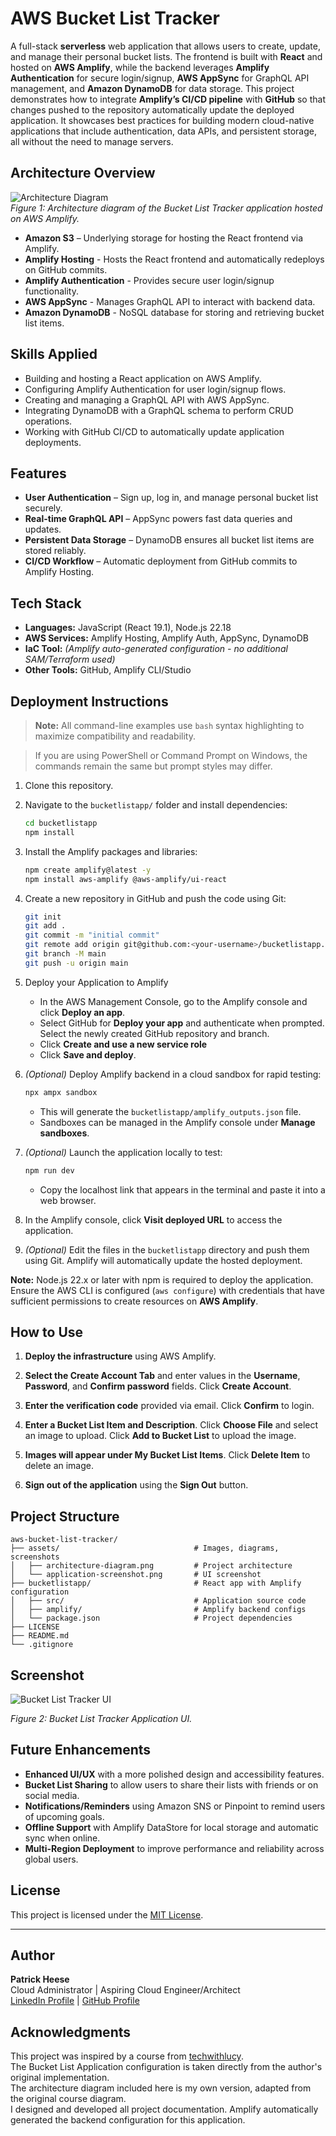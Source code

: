# AWS Bucket List Tracker  
A full-stack **serverless** web application that allows users to create, update, and manage their personal bucket lists. The frontend is built with **React** and hosted on **AWS Amplify**, while the backend leverages **Amplify Authentication** for secure login/signup, **AWS AppSync** for GraphQL API management, and **Amazon DynamoDB** for data storage. This project demonstrates how to integrate **Amplify’s CI/CD pipeline** with **GitHub** so that changes pushed to the repository automatically update the deployed application. It showcases best practices for building modern cloud-native applications that include authentication, data APIs, and persistent storage, all without the need to manage servers.  

## Architecture Overview
![Architecture Diagram](assets/architecture-diagram.png)  
*Figure 1: Architecture diagram of the Bucket List Tracker application hosted on AWS Amplify.*
- **Amazon S3** – Underlying storage for hosting the React frontend via Amplify.
- **Amplify Hosting** - Hosts the React frontend and automatically redeploys on GitHub commits.
- **Amplify Authentication** - Provides secure user login/signup functionality.
- **AWS AppSync** - Manages GraphQL API to interact with backend data.
- **Amazon DynamoDB** - NoSQL database for storing and retrieving bucket list items.
 
## Skills Applied
- Building and hosting a React application on AWS Amplify.
- Configuring Amplify Authentication for user login/signup flows.
- Creating and managing a GraphQL API with AWS AppSync.
- Integrating DynamoDB with a GraphQL schema to perform CRUD operations.
- Working with GitHub CI/CD to automatically update application deployments.

## Features
- **User Authentication** – Sign up, log in, and manage personal bucket list securely.
- **Real-time GraphQL API** – AppSync powers fast data queries and updates.
- **Persistent Data Storage** – DynamoDB ensures all bucket list items are stored reliably.
- **CI/CD Workflow** – Automatic deployment from GitHub commits to Amplify Hosting.  

## Tech Stack
- **Languages:** JavaScript (React 19.1), Node.js 22.18
- **AWS Services:** Amplify Hosting, Amplify Auth, AppSync, DynamoDB
- **IaC Tool:** *(Amplify auto-generated configuration - no additional SAM/Terraform used)* 
- **Other Tools:** GitHub, Amplify CLI/Studio 

## Deployment Instructions
> **Note:** All command-line examples use `bash` syntax highlighting to maximize compatibility and readability. 

> If you are using PowerShell or Command Prompt on Windows, the commands remain the same but prompt styles may differ.

1. Clone this repository.
   
2. Navigate to the `bucketlistapp/` folder and install dependencies:
   ```bash
   cd bucketlistapp
   npm install
   ```
   
3. Install the Amplify packages and libraries:
   ```bash
   npm create amplify@latest -y
   npm install aws-amplify @aws-amplify/ui-react
   ```
  
4. Create a new repository in GitHub and push the code using Git:
   ```bash
   git init
   git add .
   git commit -m "initial commit"
   git remote add origin git@github.com:<your-username>/bucketlistapp.git
   git branch -M main
   git push -u origin main
   ```
   
5. Deploy your Application to Amplify
	- In the AWS Management Console, go to the Amplify console and click **Deploy an app**.
	- Select GitHub for **Deploy your app** and authenticate when prompted. Select the newly created GitHub repository and branch.
	- Click **Create and use a new service role**
	- Click **Save and deploy**.

6. *(Optional)* Deploy Amplify backend in a cloud sandbox for rapid testing:
	```bash
	npx ampx sandbox
	```
	- This will generate the `bucketlistapp/amplify_outputs.json` file.
	- Sandboxes can be managed in the Amplify console under **Manage sandboxes**.

7. *(Optional)* Launch the application locally to test:
	```bash
	npm run dev
	```
	- Copy the localhost link that appears in the terminal and paste it into a web browser.

8. In the Amplify console, click **Visit deployed URL** to access the application.

9. *(Optional)* Edit the files in the `bucketlistapp` directory and push them using Git. Amplify will automatically update the hosted deployment.

**Note:** Node.js 22.x or later with npm is required to deploy the application. Ensure the AWS CLI is configured (`aws configure`) with credentials that have sufficient permissions to create resources on **AWS Amplify**.

## How to Use
1. **Deploy the infrastructure** using AWS Amplify.

2. **Select the Create Account Tab** and enter values in the **Username**, **Password**, and **Confirm password** fields. Click **Create Account**.

3. **Enter the verification code** provided via email. Click **Confirm** to login.

4. **Enter a Bucket List Item and Description**. Click **Choose File** and select an image to upload. Click **Add to Bucket List** to upload the image.

5. **Images will appear under My Bucket List Items**. Click **Delete Item** to delete an image.

6. **Sign out of the application** using the **Sign Out** button.

## Project Structure
```plaintext
aws-bucket-list-tracker/
├── assets/                         	 # Images, diagrams, screenshots
│   ├── architecture-diagram.png         # Project architecture
│   └── application-screenshot.png       # UI screenshot
├── bucketlistapp/                       # React app with Amplify configuration
│   ├── src/                             # Application source code
│   ├── amplify/                         # Amplify backend configs
│   └── package.json                     # Project dependencies
├── LICENSE
├── README.md
└── .gitignore
```

## Screenshot
![Bucket List Tracker UI](assets/application-screenshot.png)

*Figure 2: Bucket List Tracker Application UI.*  

## Future Enhancements
- **Enhanced UI/UX** with a more polished design and accessibility features.
- **Bucket List Sharing** to allow users to share their lists with friends or on social media.
- **Notifications/Reminders** using Amazon SNS or Pinpoint to remind users of upcoming goals.
- **Offline Support** with Amplify DataStore for local storage and automatic sync when online.
- **Multi-Region Deployment** to improve performance and reliability across global users.

## License
This project is licensed under the [MIT License](LICENSE).

---

## Author
**Patrick Heese**  
Cloud Administrator | Aspiring Cloud Engineer/Architect  
[LinkedIn Profile](https://www.linkedin.com/in/patrick-heese/) | [GitHub Profile](https://github.com/patrick-heese)

## Acknowledgments
This project was inspired by a course from [techwithlucy](https://github.com/techwithlucy).  
The Bucket List Application configuration is taken directly from the author's original implementation.  
The architecture diagram included here is my own version, adapted from the original course diagram.  
I designed and developed all project documentation. Amplify automatically generated the backend configuration for this application.  
